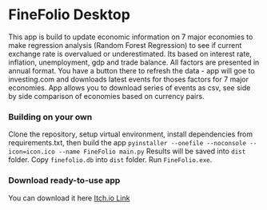# FineFolio Desktop
This app is build to update economic information on 7 major economies to make regression analysis (Random Forest Regression)
to see if current exchange rate is overvalued or underestimated. Its based on interest rate, inflation, unemployment, gdp and trade balance.
All factors are presented in annual format. 
You have a button there to refresh the data - app will goe to investing.com and downloads latest events for thoses factors for 7 major economies.
App allows you to download series of events as csv, see side by side comparison of economies based on currency pairs.

### Building on your own
Clone the repository, setup virtual environment, install dependencies from requirements.txt, then build the app
`pyinstaller --onefile --noconsole --icon=icon.ico --name FineFolio main.py`
Results will be saved into `dist` folder.
Copy `finefolio.db` into `dist` folder.
Run `FineFolio.exe`.

### Download ready-to-use app
You can download it here [Itch.io Link](https://finefolio.itch.io/finefolioqt)
